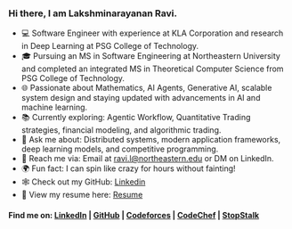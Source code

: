 ### Hi there, I am Lakshminarayanan Ravi.

- 💻 Software Engineer with experience at KLA Corporation and research in Deep Learning at PSG College of Technology.
- 🎓 Pursuing an MS in Software Engineering at Northeastern University and completed an integrated MS in Theoretical Computer Science from PSG College of Technology.
- 🌐 Passionate about Mathematics, AI Agents, Generative AI, scalable system design and staying updated with advancements in AI and machine learning.
- 📚 Currently exploring: Agentic Workflow, Quantitative Trading strategies, financial modeling, and algorithmic trading.
- 💬 Ask me about: Distributed systems, modern application frameworks, deep learning models, and competitive programming.
- 📧 Reach me via: Email at [ravi.l@northeastern.edu](mailto:ravi.l@northeastern.edu) or DM on LinkedIn.
- 🌍 Fun fact: I can spin like crazy for hours without fainting!
- 🕸️ Check out my GitHub: [Linkedin](https://www.linkedin.com/in/r-lakshminarayanan/)
- 📄 View my resume here: [Resume](https://lakshminarayanannn.github.io/resume/)

#### Find me on: [LinkedIn](https://linkedin.com/in/r-lakshminarayanan/) | [GitHub](https://github.com/lakshminarayanannn) | [Codeforces](https://codeforces.com/profile/zapdospops) | [CodeChef](https://www.codechef.com/users/zapdospops) | [StopStalk](https://www.stopstalk.com/user/profile/zapdospops) 
